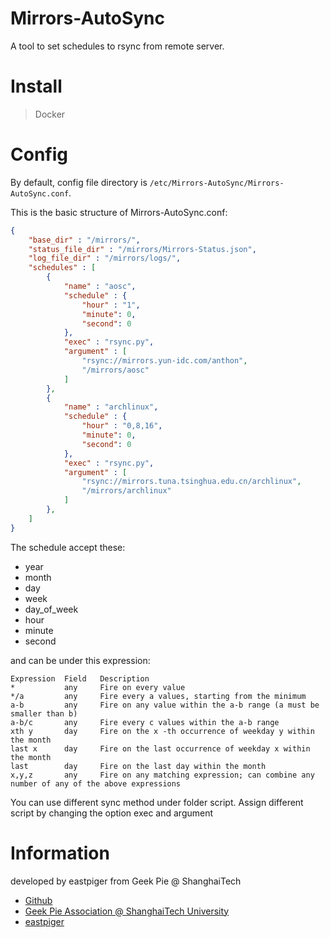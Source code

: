 
# Mirrors-AutoSync #

A tool to set schedules to rsync from remote server.

# Install #

> Docker

# Config

By default, config file directory is `/etc/Mirrors-AutoSync/Mirrors-AutoSync.conf`.

This is the basic structure of Mirrors-AutoSync.conf:
```JSON
{
	"base_dir" : "/mirrors/",
	"status_file_dir" : "/mirrors/Mirrors-Status.json",
	"log_file_dir" : "/mirrors/logs/",
	"schedules" : [
		{
			"name" : "aosc",
			"schedule" : {
				"hour" : "1",
				"minute": 0,
				"second": 0
			},
			"exec" : "rsync.py",
			"argument" : [
				"rsync://mirrors.yun-idc.com/anthon",
				"/mirrors/aosc"
			]
		},
		{
			"name" : "archlinux",
			"schedule" : {
				"hour" : "0,8,16",
				"minute": 0,
				"second": 0
			},
			"exec" : "rsync.py",
			"argument" : [
				"rsync://mirrors.tuna.tsinghua.edu.cn/archlinux",
				"/mirrors/archlinux"
			]
		},
	]
}

```

The schedule accept these:

 - year
 - month
 - day
 - week
 - day_of_week
 - hour
 - minute
 - second

and can be under this expression:

```
Expression	Field	Description
*			any		Fire on every value
*/a			any		Fire every a values, starting from the minimum
a-b			any		Fire on any value within the a-b range (a must be smaller than b)
a-b/c		any		Fire every c values within the a-b range
xth y		day		Fire on the x -th occurrence of weekday y within the month
last x		day		Fire on the last occurrence of weekday x within the month
last		day		Fire on the last day within the month
x,y,z		any		Fire on any matching expression; can combine any number of any of the above expressions
```

You can use different sync method under folder script. Assign different script by changing the option exec and argument

# Information #

developed by eastpiger from Geek Pie @ ShanghaiTech

- [Github](https://github.com/ShanghaitechGeekPie/Mirrors-AutoSync)
- [Geek Pie Association @ ShanghaiTech University](http://www.geekpie.org/)
- [eastpiger](http://www.eastpiger.com/)
